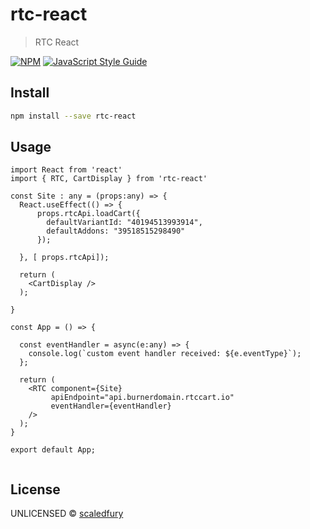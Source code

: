 # rtc-react

> RTC React

[![NPM](https://img.shields.io/npm/v/rtc-react.svg)](https://www.npmjs.com/package/rtc-react) [![JavaScript Style Guide](https://img.shields.io/badge/code_style-standard-brightgreen.svg)](https://standardjs.com)

## Install

```bash
npm install --save rtc-react
```

## Usage

```tsx
import React from 'react'
import { RTC, CartDisplay } from 'rtc-react'

const Site : any = (props:any) => {
  React.useEffect(() => {
      props.rtcApi.loadCart({
        defaultVariantId: "40194513993914",
        defaultAddons: "39518515298490"
      });

  }, [ props.rtcApi]);

  return (
    <CartDisplay />
  );

}

const App = () => {

  const eventHandler = async(e:any) => {
    console.log(`custom event handler received: ${e.eventType}`);
  };

  return (
    <RTC component={Site}
         apiEndpoint="api.burnerdomain.rtccart.io"
         eventHandler={eventHandler}
    />
  );
}

export default App;


```

## License

UNLICENSED © [scaledfury](https://github.com/scaledfury)
